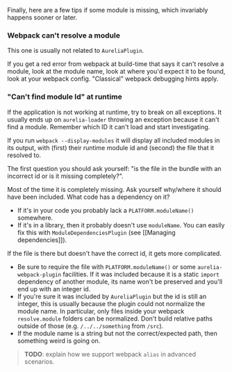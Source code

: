 Finally, here are a few tips if some module is missing, which invariably happens sooner or later.

### Webpack can't resolve a module
This one is usually not related to `AureliaPlugin`.

If you get a red error from webpack at build-time that says it can't resolve a module, look at the module name, look at where you'd expect it to be found, look at your webpack config. "Classical" webpack debugging hints apply.

### "Can't find module Id" at runtime
If the application is not working at runtime, try to break on all exceptions.
It usually ends up on `aurelia-loader` throwing an exception because it can't find a module.
Remember which ID it can't load and start investigating.

If you run `webpack --display-modules` it will display all included modules in its output, with (first) their runtime module id and (second) the file that it resolved to.

The first question you should ask yourself: "is the file in the bundle with an incorrect id or is it missing completely?".

Most of the time it is completely missing. 
Ask yourself why/where it should have been included. What code has a dependency on it? 
- If it's in your code you probably lack a `PLATFORM.moduleName()` somewhere. 
- If it's in a library, then it probably doesn't use `moduleName`. You can easily fix this with `ModuleDependenciesPlugin` (see [[Managing dependencies]]).

If the file is there but doesn't have the correct id, it gets more complicated.
- Be sure to require the file with `PLATFORM.moduleName()` or some `aurelia-webpack-plugin` facilities. If it was included because it is a static `import` dependency of another module, its name won't be preserved and you'll end up with an integer id.
- If you're sure it was included by `AureliaPlugin` but the id is still an integer, this is usually because the plugin could not normalize the module name. In particular, only files inside your webpack `resolve.module` folders can be normalized. Don't build relative paths outside of those (e.g. `/../../something` from `/src`).
- If the module name is a string but not the correct/expected path, then something weird is going on.

> **TODO**: explain how we support webpack `alias` in advanced scenarios.